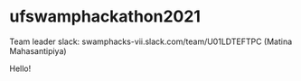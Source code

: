 # ufswamphackathon2021

Team leader slack: swamphacks-vii.slack.com/team/U01LDTEFTPC
(Matina Mahasantipiya)

Hello!
